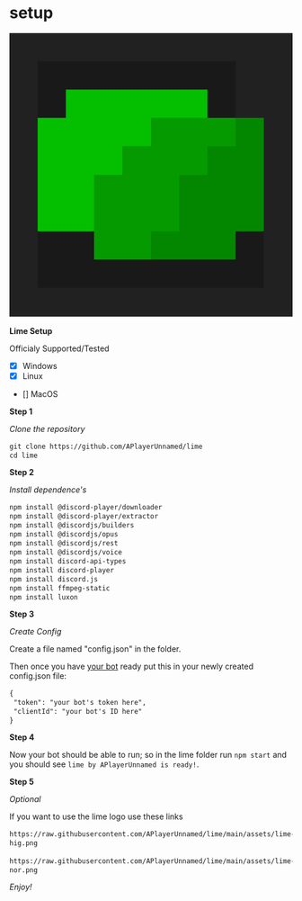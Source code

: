 # setup

![Lime Logo/Icon](assets/lime-nor.png)

**Lime Setup**

Officialy Supported/Tested
- [X] Windows
- [X] Linux
- [] MacOS

**Step 1**

*Clone the repository*

```
git clone https://github.com/APlayerUnnamed/lime
cd lime
```

**Step 2**

*Install dependence's*

```
npm install @discord-player/downloader
npm install @discord-player/extractor
npm install @discordjs/builders
npm install @discordjs/opus
npm install @discordjs/rest
npm install @discordjs/voice
npm install discord-api-types
npm install discord-player
npm install discord.js
npm install ffmpeg-static
npm install luxon
```

**Step 3**

*Create Config*

Create a file named "config.json" in the folder.

Then once you have [your bot](https://www.writebots.com/discord-bot-token/) ready put this in your newly created config.json file:

```
{
 "token": "your bot's token here",
 "clientId": "your bot's ID here"
}

```

**Step 4**

Now your bot should be able to run; so in the lime folder run ```npm start``` and you should see ```lime by APlayerUnnamed is ready!```.

**Step 5**

*Optional*

If you want to use the lime logo use these links

```
https://raw.githubusercontent.com/APlayerUnnamed/lime/main/assets/lime-hig.png

https://raw.githubusercontent.com/APlayerUnnamed/lime/main/assets/lime-nor.png
```

*Enjoy!*

